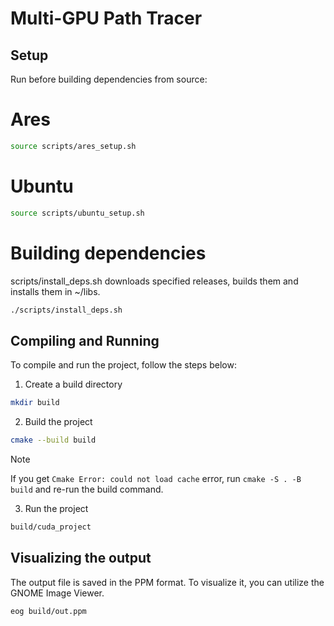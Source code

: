 # Multi-GPU Path Tracer

## Setup

Run before building dependencies from source:

# Ares

```bash
source scripts/ares_setup.sh
```

# Ubuntu

```bash
source scripts/ubuntu_setup.sh
```

# Building dependencies 

scripts/install_deps.sh downloads specified releases, builds them and installs them in ~/libs. 


```bash
./scripts/install_deps.sh
```

## Compiling and Running

To compile and run the project, follow the steps below:

1. Create a build directory

```bash
mkdir build
```

2. Build the project

```bash
cmake --build build
```

> [!NOTE]
> If you get `Cmake Error: could not load cache` error, run `cmake -S . -B build` and re-run the build command.

3. Run the project

```bash
build/cuda_project
```

## Visualizing the output

The output file is saved in the PPM format. To visualize it, you can utilize the GNOME Image Viewer.

```bash
eog build/out.ppm
```
